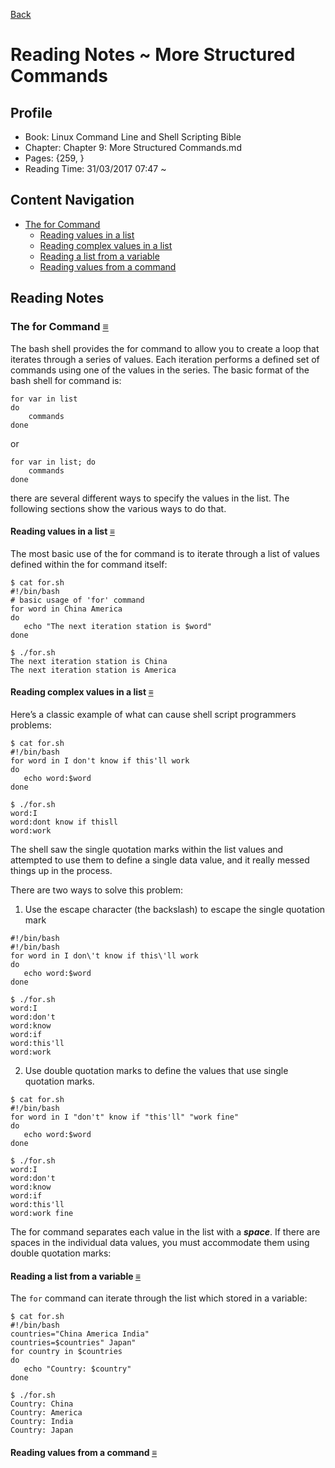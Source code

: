 [Back](index.md)

# Reading Notes ~ More Structured Commands

## Profile
- Book: Linux Command Line and Shell Scripting Bible
- Chapter: Chapter 9: More Structured Commands.md
- Pages: {259, }
- Reading Time: 31/03/2017 07:47 ~ 

## Content Navigation <a id="≡"></a>
- [The for Command](#TFC)
    + [Reading values in a list](#TFC-RVIL)
    + [Reading complex values in a list](#TFC-RCVIL)
    + [Reading a list from a variable](#TFC-RVFV)
    + [Reading values from a command](#TFC-RVFC)

## Reading Notes

### The for Command <a id="TFC">[≡](#≡)</a>

The bash shell provides the for command to allow you to create a loop that iterates through a series of values. Each iteration performs a defined set of commands using one of the values in the series. The basic format of the bash shell for command is:   
```
for var in list
do
    commands
done
```
or      
```
for var in list; do
    commands
done
```
there are several different ways to specify the values in the list. The following
sections show the various ways to do that.

#### Reading values in a list <a id="TFC-RVIL">[≡](#≡)</a>

The most basic use of the for command is to iterate through a list of values defined within the for command itself:     
```
$ cat for.sh
#!/bin/bash
# basic usage of 'for' command
for word in China America
do
   echo "The next iteration station is $word"
done

$ ./for.sh
The next iteration station is China
The next iteration station is America
```

#### Reading complex values in a list <a id="TFC-RCVIL">[≡](#≡)</a>

Here’s a classic example of what can cause shell script programmers problems:   
```
$ cat for.sh
#!/bin/bash
for word in I don't know if this'll work
do
   echo word:$word
done

$ ./for.sh
word:I
word:dont know if thisll
word:work
```

The shell saw the single quotation marks within the list values and attempted to use them to define a single data value, and it really messed things up in the process.

There are two ways to solve this problem:

1. Use the escape character (the backslash) to escape the single quotation mark     
```
#!/bin/bash
#!/bin/bash
for word in I don\'t know if this\'ll work
do
   echo word:$word
done

$ ./for.sh
word:I
word:don't
word:know
word:if
word:this'll
word:work
```

2. Use double quotation marks to define the values that use single quotation marks.    
```
$ cat for.sh
#!/bin/bash
for word in I "don't" know if "this'll" "work fine"
do
   echo word:$word
done

$ ./for.sh
word:I
word:don't
word:know
word:if
word:this'll
word:work fine
```
The for command separates each value in the list with a **_space_**. If there are spaces in  the individual data values, you must accommodate them using double quotation marks:

#### Reading a list from a variable <a id="TFC-RVFV">[≡](#≡)</a>

The `for` command can iterate through the list which stored in a variable:     
```
$ cat for.sh
#!/bin/bash
countries="China America India"
countries=$countries" Japan"
for country in $countries
do
   echo "Country: $country"
done

$ ./for.sh
Country: China
Country: America
Country: India
Country: Japan
```


#### Reading values from a command <a id="TFC-RVFC">[≡](#≡)</a>